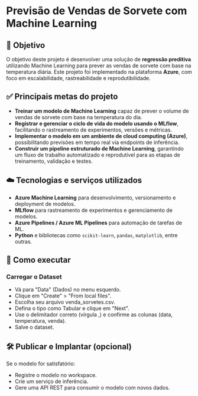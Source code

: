 # Previsão de Vendas de Sorvete com Machine Learning

## 🎯 Objetivo

O objetivo deste projeto é desenvolver uma solução de **regressão preditiva** utilizando Machine Learning para prever as vendas de sorvete com base na temperatura diária. Este projeto foi implementado na plataforma **Azure**, com foco em escalabilidade, rastreabilidade e reprodutibilidade.

## ✅ Principais metas do projeto

- **Treinar um modelo de Machine Learning** capaz de prever o volume de vendas de sorvete com base na temperatura do dia.
- **Registrar e gerenciar o ciclo de vida do modelo usando o MLflow**, facilitando o rastreamento de experimentos, versões e métricas.
- **Implementar o modelo em um ambiente de cloud computing (Azure)**, possibilitando previsões em tempo real via endpoints de inferência.
- **Construir um pipeline estruturado de Machine Learning**, garantindo um fluxo de trabalho automatizado e reprodutível para as etapas de treinamento, validação e testes.

## ☁️ Tecnologias e serviços utilizados

- **Azure Machine Learning** para desenvolvimento, versionamento e deployment de modelos.
- **MLflow** para rastreamento de experimentos e gerenciamento de modelos.
- **Azure Pipelines / Azure ML Pipelines** para automação de tarefas de ML.
- **Python** e bibliotecas como `scikit-learn`, `pandas`, `matplotlib`, entre outras.

## 🚀 Como executar

### Carregar o Dataset

- Vá para "Data" (Dados) no menu esquerdo.
- Clique em "Create" > "From local files".
- Escolha seu arquivo venda_sorvetes.csv.
- Defina o tipo como Tabular e clique em "Next".
- Use o delimitador correto (vírgula ,) e confirme as colunas (data, temperatura, venda).
- Salve o dataset.






## 🛠️ Publicar e Implantar (opcional)

Se o modelo for satisfatório:

- Registre o modelo no workspace.
- Crie um serviço de inferência.
- Gere uma API REST para consumir o modelo com novos dados.
